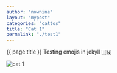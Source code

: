 ```yaml
---
author: "nownine"
layout: "mypost"
categories: "cattos"
title: "Cat 1"
permalink: "./test1"
---
```


{{ page.title }}
Testing emojis in jekyll 🇮🇳

![cat 1](https://cdn.britannica.com/91/181391-050-1DA18304/cat-toes-paw-number-paws-tiger-tabby.jpg)



